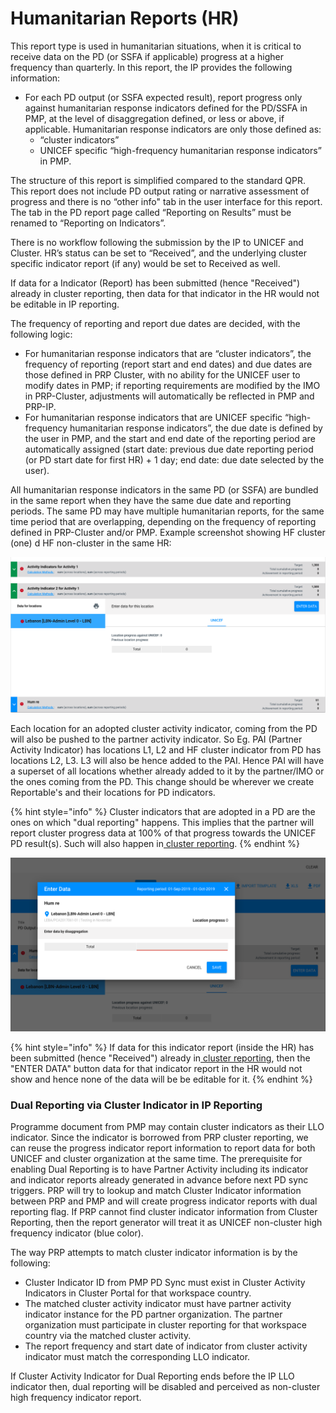 # Humanitarian Reports \(HR\)

This report type is used in humanitarian situations, when it is critical to receive data on the PD \(or SSFA if applicable\) progress at a higher frequency than quarterly. In this report, the IP provides the following information:

* For each PD output \(or SSFA expected result\), report progress only against humanitarian response indicators defined for the PD/SSFA in PMP, at the level of disaggregation defined, or less or above, if applicable. Humanitarian response indicators are only those defined as:
  * “cluster indicators”
  * UNICEF specific “high-frequency humanitarian response indicators” in PMP.

The structure of this report is simplified compared to the standard QPR. This report does not include PD output rating or narrative assessment of progress and there is no “other info" tab in the user interface for this report. The tab in the PD report page called “Reporting on Results” must be renamed to “Reporting on Indicators”.

There is no workflow following the submission by the IP to UNICEF and Cluster. HR’s status can be set to “Received”, and the underlying cluster specific indicator report \(if any\) would be set to Received as well.

If data for a Indicator \(Report\) has been submitted \(hence "Received"\) already in cluster reporting, then data for that indicator in the HR would not be editable in IP reporting.

The frequency of reporting and report due dates are decided, with the following logic:

* For humanitarian response indicators that are “cluster indicators”, the frequency of reporting \(report start and end dates\) and due dates are those defined in PRP Cluster, with no ability for the UNICEF user to modify dates in PMP; if reporting requirements are modified by the IMO in PRP-Cluster, adjustments will automatically be reflected in PMP and PRP-IP.
* For humanitarian response indicators that are UNICEF specific “high-frequency humanitarian response indicators”, the due date is defined by the user in PMP, and the start and end date of the reporting period are automatically assigned \(start date: previous due date reporting period \(or PD start date for first HR\) + 1 day; end date: due date selected by the user\).

All humanitarian response indicators in the same PD \(or SSFA\) are bundled in the same report when they have the same due date and reporting periods. The same PD may have multiple humanitarian reports, for the same time period that are overlapping, depending on the frequency of reporting defined in PRP-Cluster and/or PMP. Example screenshot showing HF cluster \(one\) d HF non-cluster in the same HR:

![HF Cluster indicator colored in green and HF UNICEF indicator colored in blue](../../../.gitbook/assets/screen-shot-2019-11-14-at-1.42.46-pm.png)

Each location for an adopted cluster activity indicator, coming from the PD will also be pushed to the partner activity indicator. So Eg. PAI \(Partner Activity Indicator\) has locations L1, L2 and HF cluster indicator from PD has locations L2, L3. L3 will also be hence added to the PAI. Hence PAI will have a superset of all locations whether already added to it by the partner/IMO or the ones coming from the PD. This change should be wherever we create Reportable's and their locations for PD indicators.

{% hint style="info" %}
Cluster indicators that are adopted in a PD are the ones on which "dual reporting" happens. This implies that the partner will report cluster progress data at 100% of that progress towards the UNICEF PD result\(s\). Such will also happen in[ cluster reporting](https://unicef.gitbook.io/prp/product-end-user-documentation/cluster-reporting/reporting-on-results/reporting-to-unicef).
{% endhint %}

![Data entry for HF indicator report](../../../.gitbook/assets/screen-shot-2019-11-14-at-1.55.57-pm.png)

{% hint style="info" %}
If data for this indicator report \(inside the HR\) has been submitted \(hence "Received"\) already in[ cluster reporting](https://unicef.gitbook.io/prp/product-end-user-documentation/cluster-reporting/reporting-on-results/reporting-to-unicef), then the "ENTER DATA" button data for that indicator report in the HR would not show and hence none of the data will be be editable for it.
{% endhint %}

### Dual Reporting via Cluster Indicator in IP Reporting

Programme document from PMP may contain cluster indicators as their LLO indicator. Since the indicator is borrowed from PRP cluster reporting, we can reuse the progress indicator report information to report data for both UNICEF and cluster organization at the same time. The prerequisite for enabling Dual Reporting is to have Partner Activity including its indicator and indicator reports already generated in advance before next PD sync triggers. PRP will try to lookup and match Cluster Indicator information between PRP and PMP and will create progress indicator reports with dual reporting flag.  If PRP cannot find cluster indicator information from Cluster Reporting, then the report generator will treat it as UNICEF non-cluster high frequency indicator \(blue color\). 

The way PRP attempts to match cluster indicator information is by the following:

* Cluster Indicator ID from PMP PD Sync must exist in Cluster Activity Indicators in Cluster Portal for that workspace country.
* The matched cluster activity indicator must have partner activity indicator instance for the PD partner organization. The partner organization must participate in cluster reporting for that workspace country via the matched cluster activity. 
* The report frequency and start date of indicator from cluster activity indicator must match the corresponding LLO indicator. 

If Cluster Activity Indicator for Dual Reporting ends before the IP LLO indicator then, dual reporting will be disabled and perceived as non-cluster high frequency indicator report. 







